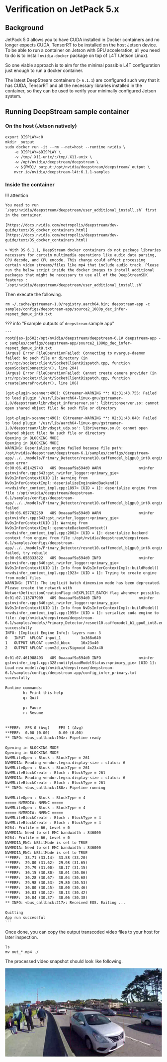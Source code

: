 # Verification on JetPack 5.x

##  Background

JetPack 5.0 allows you to have CUDA installed in Docker containers and no longer expects CUDA, TensorRT to be installed on the host Jetson device.<br>
To be able to run a container on Jetson with GPU acceleration, all you need to do is to install `nvidia-docker` package on top of L4T (Jetson Linux).

So one viable approach is to aim for the minimal possible L4T configuration just enough to run a docker container.

The latest DeepStream containers (> `6.1.1`) are configured such way that it has CUDA, TensorRT and all the necessary libraries installed in the container, so they can be used to verify your minimally configured Jetson system. 

## Running DeepStream sample container

### On the host (Jetson natively)

```
export DISPLAY=:0
mkdir _output
sudo docker run -it --rm --net=host --runtime nvidia \
    -e DISPLAY=$DISPLAY \
    -v /tmp/.X11-unix/:/tmp/.X11-unix \
    -w /opt/nvidia/deepstream/deepstream \
    -v ${PWD}/_output:/opt/nvidia/deepstream/deepstream/_output \
    nvcr.io/nvidia/deepstream-l4t:6.1.1-samples
```

### Inside the container

!!! attention

    You need to run `/opt/nvidia/deepstream/deepstream/user_additional_install.sh` first in the container.

    [https://docs.nvidia.com/metropolis/deepstream/dev-guide/text/DS_docker_containers.html](https://docs.nvidia.com/metropolis/deepstream/dev-guide/text/DS_docker_containers.html)

    > With DS 6.1.1, DeepStream docker containers do not package libraries necessary for certain multimedia operations like audio data parsing, CPU decode, and CPU encode. This change could affect processing certain video streams/files like mp4 that include audio track. Please run the below script inside the docker images to install additional packages that might be necessary to use all of the DeepStreamSDK features : `/opt/nvidia/deepstream/deepstream/user_additional_install.sh`


Then execute the following.

```
rm ~/.cache/gstreamer-1.0/registry.aarch64.bin; deepstream-app -c samples/configs/deepstream-app/source2_1080p_dec_infer-resnet_demux_int8.txt
```

??? info "Example outputs of `deepstream` sample app"

    ```
    root@jao-jp502:/opt/nvidia/deepstream/deepstream-6.1# deepstream-app -c samples/configs/deepstream-app/source2_1080p_dec_infer-resnet_demux_int8.txt
    (Argus) Error FileOperationFailed: Connecting to nvargus-daemon failed: No such file or directory (in src/rpc/socket/client/SocketClientDispatch.cpp, function openSocketConnection(), line 204)
    (Argus) Error FileOperationFailed: Cannot create camera provider (in src/rpc/socket/client/SocketClientDispatch.cpp, function createCameraProvider(), line 106)

    (gst-plugin-scanner:490): GStreamer-WARNING **: 02:31:43.755: Failed to load plugin '/usr/lib/aarch64-linux-gnu/gstreamer-1.0/deepstream/libnvdsgst_inferserver.so': libtritonserver.so: cannot open shared object file: No such file or directory

    (gst-plugin-scanner:490): GStreamer-WARNING **: 02:31:43.840: Failed to load plugin '/usr/lib/aarch64-linux-gnu/gstreamer-1.0/deepstream/libnvdsgst_udp.so': librivermax.so.0: cannot open shared object file: No such file or directory
    Opening in BLOCKING MODE
    Opening in BLOCKING MODE
    WARNING: Deserialize engine failed because file path: /opt/nvidia/deepstream/deepstream-6.1/samples/configs/deepstream-app/../../models/Primary_Detector/resnet10.caffemodel_b1gpu0_int8.engine open error
    0:00:06.451429743   489 0xaaaaf9a594d0 WARN                 nvinfer gstnvinfer.cpp:643:gst_nvinfer_logger:<primary_gie> NvDsInferContext[UID 1]: Warning from NvDsInferContextImpl::deserializeEngineAndBackend() <nvdsinfer_context_impl.cpp:1897> [UID = 1]: deserialize engine from file :/opt/nvidia/deepstream/deepstream-6.1/samples/configs/deepstream-app/../../models/Primary_Detector/resnet10.caffemodel_b1gpu0_int8.engine failed
    0:00:06.657782259   489 0xaaaaf9a594d0 WARN                 nvinfer gstnvinfer.cpp:643:gst_nvinfer_logger:<primary_gie> NvDsInferContext[UID 1]: Warning from NvDsInferContextImpl::generateBackendContext() <nvdsinfer_context_impl.cpp:2002> [UID = 1]: deserialize backend context from engine from file :/opt/nvidia/deepstream/deepstream-6.1/samples/configs/deepstream-app/../../models/Primary_Detector/resnet10.caffemodel_b1gpu0_int8.engine failed, try rebuild
    0:00:06.658333822   489 0xaaaaf9a594d0 INFO                 nvinfer gstnvinfer.cpp:646:gst_nvinfer_logger:<primary_gie> NvDsInferContext[UID 1]: Info from NvDsInferContextImpl::buildModel() <nvdsinfer_context_impl.cpp:1923> [UID = 1]: Trying to create engine from model files
    WARNING: [TRT]: The implicit batch dimension mode has been deprecated. Please create the network with NetworkDefinitionCreationFlag::kEXPLICIT_BATCH flag whenever possible.
    0:01:07.113787909   489 0xaaaaf9a594d0 INFO                 nvinfer gstnvinfer.cpp:646:gst_nvinfer_logger:<primary_gie> NvDsInferContext[UID 1]: Info from NvDsInferContextImpl::buildModel() <nvdsinfer_context_impl.cpp:1955> [UID = 1]: serialize cuda engine to file: /opt/nvidia/deepstream/deepstream-6.1/samples/models/Primary_Detector/resnet10.caffemodel_b1_gpu0_int8.engine successfully
    INFO: [Implicit Engine Info]: layers num: 3
    0   INPUT  kFLOAT input_1         3x368x640
    1   OUTPUT kFLOAT conv2d_bbox     16x23x40
    2   OUTPUT kFLOAT conv2d_cov/Sigmoid 4x23x40

    0:01:07.461988493   489 0xaaaaf9a594d0 INFO                 nvinfer gstnvinfer_impl.cpp:328:notifyLoadModelStatus:<primary_gie> [UID 1]: Load new model:/opt/nvidia/deepstream/deepstream-6.1/samples/configs/deepstream-app/config_infer_primary.txt sucessfully

    Runtime commands:
            h: Print this help
            q: Quit

            p: Pause
            r: Resume


    **PERF:  FPS 0 (Avg)    FPS 1 (Avg)
    **PERF:  0.00 (0.00)    0.00 (0.00)
    ** INFO: <bus_callback:194>: Pipeline ready

    Opening in BLOCKING MODE
    Opening in BLOCKING MODE
    NvMMLiteOpen : Block : BlockType = 261
    NVMEDIA: Reading vendor.tegra.display-size : status: 6
    NvMMLiteOpen : Block : BlockType = 261
    NvMMLiteBlockCreate : Block : BlockType = 261
    NVMEDIA: Reading vendor.tegra.display-size : status: 6
    NvMMLiteBlockCreate : Block : BlockType = 261
    ** INFO: <bus_callback:180>: Pipeline running

    NvMMLiteOpen : Block : BlockType = 4
    ===== NVMEDIA: NVENC =====
    NvMMLiteOpen : Block : BlockType = 4
    ===== NVMEDIA: NVENC =====
    NvMMLiteBlockCreate : Block : BlockType = 4
    NvMMLiteBlockCreate : Block : BlockType = 4
    H264: Profile = 66, Level = 0
    NVMEDIA: Need to set EMC bandwidth : 846000
    H264: Profile = 66, Level = 0
    NVMEDIA_ENC: bBlitMode is set to TRUE
    NVMEDIA: Need to set EMC bandwidth : 846000
    NVMEDIA_ENC: bBlitMode is set to TRUE
    **PERF:  33.71 (33.14)  33.58 (33.20)
    **PERF:  29.80 (31.62)  29.98 (31.65)
    **PERF:  29.79 (31.00)  30.17 (31.15)
    **PERF:  30.15 (30.80)  30.01 (30.86)
    **PERF:  30.28 (30.67)  30.04 (30.68)
    **PERF:  29.98 (30.53)  29.80 (30.53)
    **PERF:  30.00 (30.45)  30.00 (30.46)
    **PERF:  30.03 (30.42)  30.13 (30.42)
    **PERF:  30.04 (30.37)  30.06 (30.38)
    ** INFO: <bus_callback:217>: Received EOS. Exiting ...

    Quitting
    App run successful
    ```

Once done, you can copy the output transcoded video files to your host for later inspection.

```
ls
mv out_*.mp4 ./
```

The processed video snapshot should look like following.

![](./images/deepstream-transcoded-video.png)

